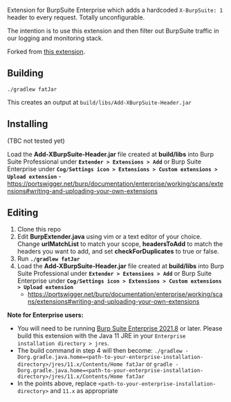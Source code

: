 Extension for BurpSuite Enterprise which adds a hardcoded `X-BurpSuite: 1` header to every request.  Totally unconfigurable.  

The intention is to use this extension and then filter out BurpSuite traffic in our logging and monitoring stack.  

Forked from [this extension](https://github.com/UthmanPortSwigger/add-custom-headers).  


## Building

    ./gradlew fatJar

This creates an output at `build/libs/Add-XBurpSuite-Header.jar`

## Installing

(TBC not tested yet)

Load the **Add-XBurpSuite-Header.jar** file created at **build/libs** into Burp Suite Professional under **`Extender > Extensions > Add`** or Burp Suite Enterprise under **`Cog/Settings icon > Extensions > Custom extensions > Upload extension`**
    - https://portswigger.net/burp/documentation/enterprise/working/scans/extensions#writing-and-uploading-your-own-extensions



## Editing

 1. Clone this repo
 2. Edit **BurpExtender.java** using vim or a text editor of your choice. Change **urlMatchList** to match your scope, **headersToAdd** to match the headers you want to add, and set **checkForDuplicates** to true or false. 
 3. Run **`./gradlew fatJar`** 
 4. Load the **Add-XBurpSuite-Header.jar** file created at **build/libs** into Burp Suite Professional under **`Extender > Extensions > Add`** or Burp Suite Enterprise under **`Cog/Settings icon > Extensions > Custom extensions > Upload extension`**
    - https://portswigger.net/burp/documentation/enterprise/working/scans/extensions#writing-and-uploading-your-own-extensions

**Note for Enterprise users:**
  - You will need to be running [Burp Suite Enterprise 2021.8](https://portswigger.net/burp/releases/enterprise-edition-2021-8?requestededition=enterprise) or later. Please build this extension with the Java 11 JRE in your `Enterprise installation directory > jres`.<br />
  - The build command in step 4 will then become: `./gradlew -Dorg.gradle.java.home=<path-to-your-enterprise-installation-directory>/jres/11.x/Contents/Home fatJar` or `gradle -Dorg.gradle.java.home=<path-to-your-enterprise-installation-directory>/jres/11.x/Contents/Home fatJar` 
  - In the points above, replace `<path-to-your-enterprise-installation-directory>` and `11.x` as appropriate
 